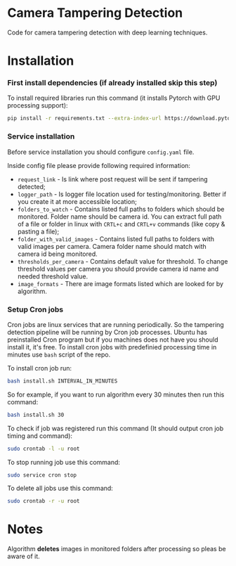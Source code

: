 # Camera Tampering Detection
Code for camera tampering detection with deep learning techniques.

# Installation

### First install dependencies (if already installed skip this step)

To install required libraries run this command (it installs Pytorch with GPU processing support): 
```bash
pip install -r requirements.txt --extra-index-url https://download.pytorch.org/whl/cu116
```

### Service installation

Before service installation you should configure `config.yaml` file.

Inside config file please provide following required information:

- `request_link` - Is link where post request will be sent if tampering detected;
- `logger_path` - Is logger file location used for testing/monitoring. Better if you create it at more accessible location;
- `folders_to_watch` - Contains listed full paths to folders which should be monitored. Folder name should be camera id. You can extract full path of a file or folder in
linux with `CRTL+c` and `CRTL+v` commands (like copy & pasting a file);
- `folder_with_valid_images` - Contains listed full paths to folders with valid images per camera. 
Camera folder name should match with camera id being monitored.
- `thresholds_per_camera` - Contains default value for threshold. To change threshold values per camera you should 
provide camera id name and needed threshold value.
- `image_formats` - There are image formats listed which are looked for by algorithm.

### Setup Cron jobs

Cron jobs are linux services that are running periodically.
So the tampering detection pipeline will be running by Cron job processes. 
Ubuntu has preinstalled Cron program but if you machines does not have you should install it, it's free.
To install cron jobs with predefinied processing time in minutes use `bash` script of the repo.

To install cron job run:
```bash
bash install.sh INTERVAL_IN_MINUTES
```

So for example, if you want to run algorithm every 30 minutes then run this command:
```bash
bash install.sh 30
```

To check if job was registered run this command (It should output cron job timing and command):
```bash
sudo crontab -l -u root
```

To stop running job use this command:
```bash
sudo service cron stop
```

To delete all jobs use this command:
```bash
sudo crontab -r -u root
```

# Notes

Algorithm **deletes** images in monitored folders after processing so pleas be aware of it.